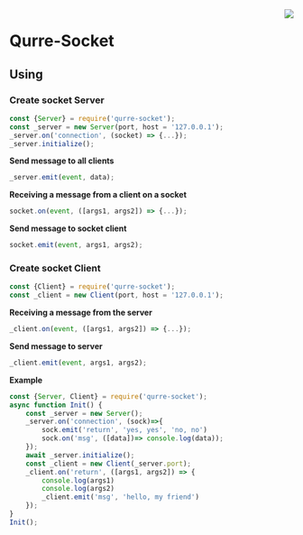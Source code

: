 <img src="https://cdn.scpsl.store/qurre.store/img/payments.png" align="right" />

# Qurre-Socket
## Using
### **Create socket Server**

```js
const {Server} = require('qurre-socket');
const _server = new Server(port, host = '127.0.0.1');
_server.on('connection', (socket) => {...});
_server.initialize();
```
**Send message to all clients**

```js
_server.emit(event, data);
```
**Receiving a message from a client on a socket**

```js
socket.on(event, ([args1, args2]) => {...});
```
**Send message to socket client**

```js
socket.emit(event, args1, args2);
```

### **Create socket Client**

```js
const {Client} = require('qurre-socket');
const _client = new Client(port, host = '127.0.0.1');
```
**Receiving a message from the server**

```js
_client.on(event, ([args1, args2]) => {...});
```
**Send message to server**

```js
_client.emit(event, args1, args2);
```
**Example**

```js
const {Server, Client} = require('qurre-socket');
async function Init() {
    const _server = new Server();
    _server.on('connection', (sock)=>{
        sock.emit('return', 'yes, yes', 'no, no')
        sock.on('msg', ([data])=> console.log(data));
    });
    await _server.initialize();
    const _client = new Client(_server.port);
    _client.on('return', ([args1, args2]) => {
        console.log(args1)
        console.log(args2)
        _client.emit('msg', 'hello, my friend')
    });
}
Init();
```
